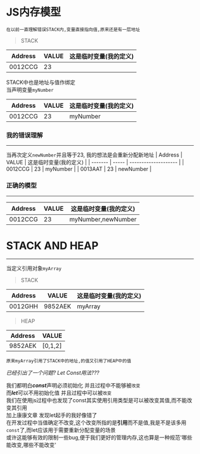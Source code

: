 # JS内存模型

    在以前一直理解错误STACK内,变量直接指向值,原来还是有一层地址

> STACK  


| Address | VALUE | 这是临时变量(我的定义) |
| ------- | ----- | -------------------- |
| 0012CCG |  23   |                      |

STACK中也是地址与值作绑定  
当声明变量`myNumber`

| Address | VALUE | 这是临时变量(我的定义) |
| ------- | ----- | -------------------- |
| 0012CCG |  23   |      myNumber        |

### 我的错误理解
---

当再次定义`newNumber`并且等于23, 我的想法是会重新分配新地址
| Address | VALUE | 这是临时变量(我的定义) |
| ------- | ----- | -------------------- |
| 0012CCG |  23   |      myNumber        |
| 0013AAT |  23   |      newNumber       |

### 正确的模型
---

| Address | VALUE | 这是临时变量(我的定义) |
| ------- | ----- | -------------------- |
| 0012CCG |  23   |  myNumber,newNumber  |


# STACK AND HEAP
---

当定义引用对象`myArray`

>STACK

| Address | VALUE | 这是临时变量(我的定义) |
| ------- | ----- | -------------------- |
| 0012GHH |9852AEK|  myArray             |

>HEAP

| Address | VALUE |
| ------- | ----- |
| 9852AEK |  [0,1,2]   |

    原来myArray引用了STACK中的地址,的值又引用了HEAP中的值


*已经引出了一个问题? Let Const用法???*  
    
我们都明白***const***声明必须初始化 并且过程中不能够被`改变`  
而***let***可以不用初始化值 并且过程中可以被`改变`  
我们在使用js过程中也发现了const其实使用引用类型是可以被改变其值,而不能改变其引用  
加上康康文章 发现let起手的我好像错了  
    在开发过程中当值确定不改变,这个改变所指的是**引用**而不是值,我是不是该多用`const`了,而let应该用于需要重新分配变量的场景  
    或许这能够有效的限制一些bug,便于我们更好的管理内存,这也算是一种规范'哪些能改变,哪些不能改变'
